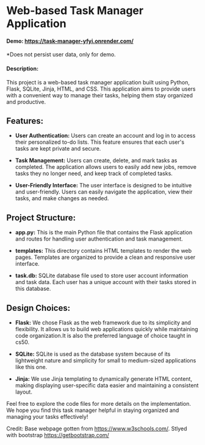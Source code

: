 # Web-based Task Manager Application
#### Demo: https://task-manager-yfyi.onrender.com/
*Does not persist user data, only for demo.
#### Description:
This project is a web-based task manager application built using Python, Flask, SQLite, Jinja, HTML, and CSS. This application aims to provide users with a convenient way to manage their tasks, helping them stay organized and productive.


## Features:
- **User Authentication:** Users can create an account and log in to access their personalized to-do lists. This feature ensures that each user's tasks are kept private and secure.

- **Task Management:** Users can create, delete, and mark tasks as completed. The application allows users to easily add new jobs, remove tasks they no longer need, and keep track of completed tasks.

- **User-Friendly Interface:** The user interface is designed to be intuitive and user-friendly. Users can easily navigate the application, view their tasks, and make changes as needed.

## Project Structure:
- **app.py:** This is the main Python file that contains the Flask application and routes for handling user authentication and task management.

- **templates:** This directory contains HTML templates to render the web pages. Templates are organized to provide a clean and responsive user interface.

- **task.db:** SQLite database file used to store user account information and task data. Each user has a unique account with their tasks stored in this database.

## Design Choices:
- **Flask:** We chose Flask as the web framework due to its simplicity and flexibility. It allows us to build web applications quickly while maintaining code organization.It is also the preferred language of choice taught in cs50.

- **SQLite:** SQLite is used as the database system because of its lightweight nature and simplicity for small to medium-sized applications like this one.

- **Jinja:** We use Jinja templating to dynamically generate HTML content, making displaying user-specific data easier and maintaining a consistent layout.


Feel free to explore the code files for more details on the implementation. We hope you find this task manager helpful in staying organized and managing your tasks effectively!

Credit: Base webpage gotten from https://www.w3schools.com/. Stlyed with bootstrap https://getbootstrap.com/
